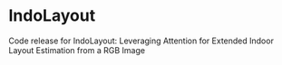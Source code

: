 # IndoLayout
Code release for IndoLayout: Leveraging Attention for Extended Indoor Layout Estimation from a RGB Image
